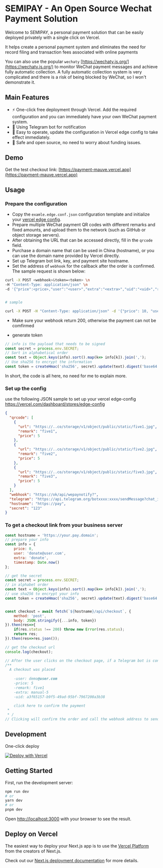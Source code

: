 # SEMIPAY - An Open Source Wechat Payment Solution

Welcome to SEMIPAY, a personal payment solution that can be easily deployed privately with a single click on Vercel.

It helps create a personal payment system and eliminates the need for record filing and transaction fees associated with online payments

You can also use the popular `wechaty` [https://wechaty.js.org/](https://wechaty.js.org/) to monitor WeChat payment messages and achieve fully automatic collection. A fully automatic collection system is very complicated and there is a risk of being blocked by WeChat, so I won't demonstrate it.

## Main Features
- ⚡ One-click free deployment through Vercel. Add the required configuration and you can immediately have your own WeChat payment system.
- 💬 Using Telegram bot for notification
- 🎨 Easy to operate, update the configuration in Vercel edge config to take effect immediately.
- 🌈 Safe and open source, no need to worry about funding issues.
## Demo

Get the test checkout link: [https://payment-mauve.vercel.app](https://payment-mauve.vercel.app)

## Usage

### Prepare the configuration
- Copy the `examle.edge.conf.json` configuration template and initialize your [vercel edge config](https://vercel.com/dashboard/stores/edge-config).
- Prepare multiple WeChat payment QR codes with different remarks and fixed amounts, and upload them to the network (such as GitHub or object storage servers).
- After obtaining the URL that can be accessed directly, fill in the `qrcode` field.
- Purchase a domain name that can be used in China (hostname), or you can use the domain name provided by Vercel directly.
- Set up Telegram bot link, key, and payment site hostname.
- Set the address of `webhook` for the callback after the order is confirmed. The sample request is shown below:

```bash
curl -X POST <webhook>&token=<token> \n
-H "Content-Type: application/json" \n
-d '{"price":<price>,"user":"<user>","extra":"<extra>","uid":"<uid>","remark":"<remark>","timestamp":<timestamp>}'


# sample

curl -X POST -H "Content-Type: application/json" -d '{"price": 10, "user": "john@example.com", "extra": "Extra information", "uid": "1234", "remark": "Payment for product X", "timestamp": 1622213957}' https://your-webhook-url.com?token=your-token

```
- Make sure your webhook return 200, otherwise the payment can not be comfirmed


- generate token 
```js 
// info is the payload that needs to be signed
const secret = process.env.SECRET;
// Sort in alphabetical order
const text = Object.keys(info).sort().map(k=> info[k]).join(','); 
// Use sha256 to encrypt the information
const token = createHmac('sha256', secret).update(text).digest('base64');
```


In short, the code is all here, no need for me to explain more.


### Set up the config

use the following JSON sample to set up your vercel edge-config
https://vercel.com/dashboard/stores/edge-config

```json
{
  "qrcode": [
    {
      "url": "https://..co/storage/v1/object/public/static/five1.jpg",
      "remark": "five1",
      "price": 5
    },
    {
      "url": "https://..co/storage/v1/object/public/static/five2.jpg",
      "remark": "five2",
      "price": 5
    },
    {
      "url": "https://..co/storage/v1/object/public/static/five3.jpg",
      "remark": "five3",
      "price": 5
    }
  ],
  "webhook": "https://ok/api/wepaynotify?",
  "telegram": "https://api.telegram.org/botxxxx:xxxx/sendMessage?chat_id=xxx&",
  "hostname": "https://pay",
  "secret": "123"
}
```

### To get a checkout link from your business server

```js
const hostname = 'https://your.pay.domain';
// prepare your info
const info = {
    price: 0,
    user: 'donate@user.com',
    extra: 'donate',
    timestamp: Date.now()
};

// get the secret
const secret = process.env.SECRET;
// in alphabet order
const text = Object.keys(info).sort().map(k=> info[k]).join(','); 
// use sha256 to encrypt your info
const token = createHmac('sha256', secret).update(text).digest('base64');


const checkout = await fetch(`${hostname}/api/checkout`, {
    method: 'post',
    body: JSON.stringify({...info, token})
}).then(res=>{
    if(res.status !== 200) throw new Error(res.status);
    return res;
}).then(res=>res.json());

// get the checkout url
console.log(checkout);

// After the user clicks on the checkout page, if a Telegram bot is configured, a message will be received
/**
  A checkout was placed 
    
    -user: demo@user.com
    -price: 5
    -remark: five1
    -extra: manual-5
    -uid: a3f65157-b9f5-49ad-95bf-7967200a3b38

    click here to confirm the payment
 * 
 * /
// Clicking will confirm the order and call the webhook address to send a confirmation message.

```

## Development

One-click deploy

[![Deploy with Vercel](https://vercel.com/button)](https://vercel.com/new/clone?repository-url=https%3A%2F%2Fgithub.com%2Fwanghsinche%2Fsemipay.git&env=NODE_ENV&envDescription=%E4%BD%A0%E5%BF%85%E9%A1%BB%E5%85%88%E5%89%8D%E5%BE%80https%3A%2F%2Fvercel.com%2Fdashboard%2Fstores%EF%BC%8C%E5%88%9B%E5%BB%BA%E5%B1%9E%E4%BA%8E%E8%87%AA%E5%B7%B1%E7%9A%84KV%E5%92%8Cedge%20config%2C%20%E5%B9%B6%E5%A1%AB%E5%85%A5%E7%9B%B8%E5%85%B3%E4%BF%A1%E6%81%AF.%20%20%E5%8F%AF%E5%8F%82%E8%80%83%20%20https%3A%2F%2Fpayment-mauve.vercel.app%2F%20%20%5Cn%20You%20created%20the%20KV%20and%20edge%20config%20in%20storage%20page.&envLink=https%3A%2F%2Fvercel.com%2Fdashboard%2Fstores&demo-title=SEMIPAY&demo-description=SEMIPAY%20-%20An%20Open%20Source%20Wechat%20Payment%20Solution&demo-url=https%3A%2F%2Fpayment-mauve.vercel.app%2F)


## Getting Started

First, run the development server:

```bash
npm run dev
# or
yarn dev
# or
pnpm dev
```

Open [http://localhost:3000](http://localhost:3000) with your browser to see the result.

## Deploy on Vercel

The easiest way to deploy your Next.js app is to use the [Vercel Platform](https://vercel.com/new?utm_medium=default-template&filter=next.js&utm_source=create-next-app&utm_campaign=create-next-app-readme) from the creators of Next.js.

Check out our [Next.js deployment documentation](https://nextjs.org/docs/deployment) for more details.
